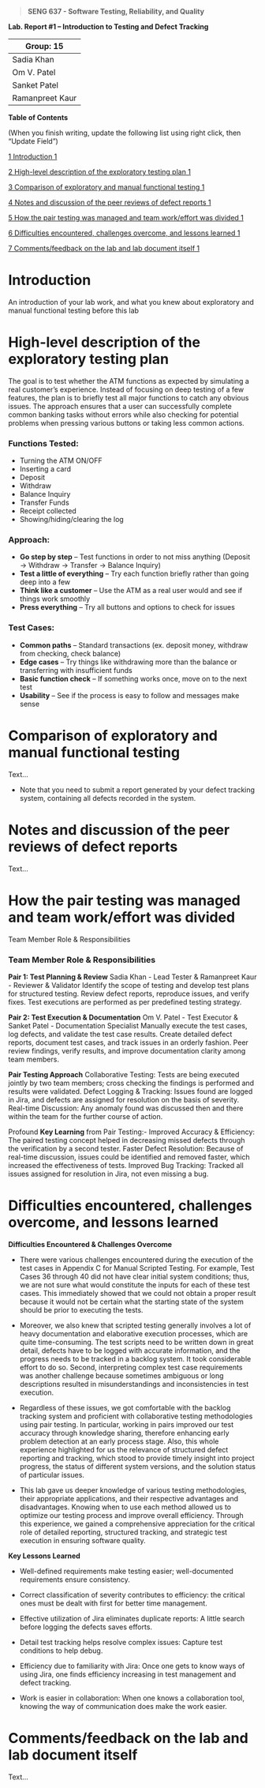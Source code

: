 >   **SENG 637 - Software Testing, Reliability, and Quality**

**Lab. Report \#1 – Introduction to Testing and Defect Tracking**

| Group: 15      |
|-----------------|
| Sadia Khan               |   
| Om V. Patel            |   
| Sanket Patel               |   
| Ramanpreet Kaur              |   


**Table of Contents**

(When you finish writing, update the following list using right click, then
“Update Field”)

[1 Introduction	1](#_Toc439194677)

[2 High-level description of the exploratory testing plan	1](#_Toc439194678)

[3 Comparison of exploratory and manual functional testing	1](#_Toc439194679)

[4 Notes and discussion of the peer reviews of defect reports	1](#_Toc439194680)

[5 How the pair testing was managed and team work/effort was
divided	1](#_Toc439194681)

[6 Difficulties encountered, challenges overcome, and lessons
learned	1](#_Toc439194682)

[7 Comments/feedback on the lab and lab document itself	1](#_Toc439194683)

# Introduction

An introduction of your lab work, and what you knew about exploratory and manual
functional testing before this lab

# High-level description of the exploratory testing plan

The goal is to test whether the ATM functions as expected by simulating a real customer’s experience. Instead of focusing on deep testing of a few features, the plan is to briefly test all major functions to catch any obvious issues. The approach ensures that a user can successfully complete common banking tasks without errors while also checking for potential problems when pressing various buttons or taking less common actions.

### Functions Tested:
- Turning the ATM ON/OFF
- Inserting a card
- Deposit
- Withdraw
- Balance Inquiry
- Transfer Funds
- Receipt collected
- Showing/hiding/clearing the log

### Approach:
- **Go step by step** – Test functions in order to not miss anything (Deposit → Withdraw → Transfer → Balance Inquiry)
- **Test a little of everything** – Try each function briefly rather than going deep into a few
- **Think like a customer** – Use the ATM as a real user would and see if things work smoothly
- **Press everything** – Try all buttons and options to check for issues

### Test Cases:
- **Common paths** – Standard transactions (ex. deposit money, withdraw from checking, check balance)
- **Edge cases** – Try things like withdrawing more than the balance or transferring with insufficient funds
- **Basic function check** – If something works once, move on to the next test
- **Usability** – See if the process is easy to follow and messages make sense

# Comparison of exploratory and manual functional testing

Text…

-   Note that you need to submit a report generated by your defect tracking
    system, containing all defects recorded in the system.

# Notes and discussion of the peer reviews of defect reports

Text…

# How the pair testing was managed and team work/effort was divided 

Team Member Role & Responsibilities

### Team Member Role & Responsibilities

**Pair 1: Test Planning & Review**
Sadia Khan - Lead Tester & Ramanpreet Kaur - Reviewer & Validator
Identify the scope of testing and develop test plans for structured testing.
Review defect reports, reproduce issues, and verify fixes.
Test executions are performed as per predefined testing strategy.

**Pair 2: Test Execution & Documentation**
Om V. Patel - Test Executor & Sanket Patel - Documentation Specialist
Manually execute the test cases, log defects, and validate the test case results.
Create detailed defect reports, document test cases, and track issues in an orderly fashion.
Peer review findings, verify results, and improve documentation clarity among team members.


**Pair Testing Approach**
Collaborative Testing: Tests are being executed jointly by two team members; cross checking the findings is performed and results were validated.
Defect Logging & Tracking: Issues found are logged in Jira, and defects are assigned for resolution on the basis of severity.
Real-time Discussion: Any anomaly found was discussed then and there within the team for the further course of action.

Profound **Key Learning** from Pair Testing:-
Improved Accuracy & Efficiency: The paired testing concept helped in decreasing missed defects through the verification by a second tester.
Faster Defect Resolution: Because of real-time discussion, issues could be identified and removed faster, which increased the effectiveness of tests.
Improved Bug Tracking: Tracked all issues assigned for resolution in Jira, not even missing a bug.

# Difficulties encountered, challenges overcome, and lessons learned

**Difficulties Encountered & Challenges Overcome**

- There were various challenges encountered during the execution of the test cases in Appendix C for Manual Scripted Testing. For example, Test Cases 36 through 40 did not have clear initial system conditions; thus, we are not sure what would constitute the inputs for each of these test cases. This immediately showed that we could not obtain a proper result because it would not be certain what the starting state of the system should be prior to executing the tests.

- Moreover, we also knew that scripted testing generally involves a lot of heavy documentation and elaborative execution processes, which are quite time-consuming. The test scripts need to be written down in great detail, defects have to be logged with accurate information, and the progress needs to be tracked in a backlog system. It took considerable effort to do so. Second, interpreting complex test case requirements was another challenge because sometimes ambiguous or long descriptions resulted in misunderstandings and inconsistencies in test execution.

- Regardless of these issues, we got comfortable with the backlog tracking system and proficient with collaborative testing methodologies using pair testing. In particular, working in pairs improved our test accuracy through knowledge sharing, therefore enhancing early problem detection at an early process stage. Also, this whole experience highlighted for us the relevance of structured defect reporting and tracking, which stood to provide timely insight into project progress, the status of different system versions, and the solution status of particular issues.

- This lab gave us deeper knowledge of various testing methodologies, their appropriate applications, and their respective advantages and disadvantages. Knowing when to use each method allowed us to optimize our testing process and improve overall efficiency. Through this experience, we gained a comprehensive appreciation for the critical role of detailed reporting, structured tracking, and strategic test execution in ensuring software quality.


**Key Lessons Learned**

- Well-defined requirements make testing easier; well-documented requirements ensure consistency.

- Correct classification of severity contributes to efficiency: the critical ones must be dealt with first for better time management.

- Effective utilization of Jira eliminates duplicate reports: A little search before logging the defects saves efforts.

- Detail test tracking helps resolve complex issues: Capture test conditions to help debug.

- Efficiency due to familiarity with Jira: Once one gets to know ways of using Jira, one finds efficiency increasing in test management and defect tracking.

- Work is easier in collaboration: When one knows a collaboration tool, knowing the way of communication does make the work easier.
  
# Comments/feedback on the lab and lab document itself

Text…
